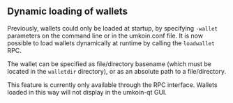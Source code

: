 Dynamic loading of wallets
--------------------------

Previously, wallets could only be loaded at startup, by specifying `-wallet` parameters on the command line or in the umkoin.conf file. It is now possible to load wallets dynamically at runtime by calling the `loadwallet` RPC.

The wallet can be specified as file/directory basename (which must be located in the `walletdir` directory), or as an absolute path to a file/directory.

This feature is currently only available through the RPC interface. Wallets loaded in this way will not display in the umkoin-qt GUI.
